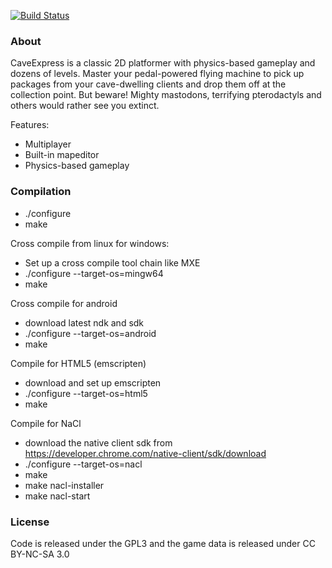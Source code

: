 [![Build Status](https://travis-ci.org/mgerhardy/caveexpress.svg?branch=master)](https://travis-ci.org/mgerhardy/caveexpress)

### About
CaveExpress is a classic 2D platformer with physics-based gameplay
and dozens of levels. Master your pedal-powered flying machine to
pick up packages from your cave-dwelling clients and drop them off
at the collection point. But beware! Mighty mastodons, terrifying
pterodactyls and others would rather see you extinct.

Features:
* Multiplayer
* Built-in mapeditor
* Physics-based gameplay

### Compilation
* ./configure
* make

Cross compile from linux for windows:
* Set up a cross compile tool chain like MXE
* ./configure --target-os=mingw64
* make

Cross compile for android
* download latest ndk and sdk
* ./configure --target-os=android
* make

Compile for HTML5 (emscripten)
* download and set up emscripten
* ./configure --target-os=html5
* make

Compile for NaCl
* download the native client sdk from https://developer.chrome.com/native-client/sdk/download
* ./configure --target-os=nacl
* make
* make nacl-installer
* make nacl-start

### License
Code is released under the GPL3 and the game data is released
under CC BY-NC-SA 3.0
